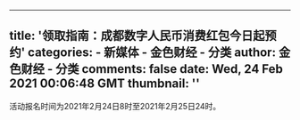
---
title: '领取指南：成都数字人民币消费红包今日起预约'
categories: 
    - 新媒体
    - 金色财经 - 分类
author: 金色财经 - 分类
comments: false
date: Wed, 24 Feb 2021 00:06:48 GMT
thumbnail: ''
---

<div>   
活动报名时间为2021年2月24日8时至2021年2月25日24时。  
</div>
            